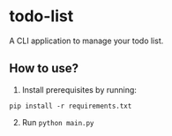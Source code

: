 # todo-list
A CLI application to manage your todo list.

## How to use?
1. Install prerequisites by running:
```
pip install -r requirements.txt
```
2. Run `python main.py`

